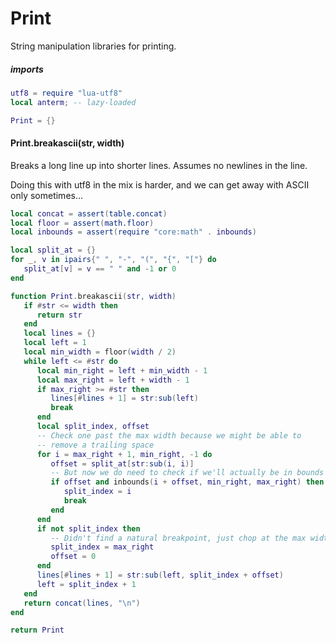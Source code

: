 # Print


  String manipulation libraries for printing\.


##### imports

```lua
utf8 = require "lua-utf8"
local anterm; -- lazy-loaded
```


```lua
Print = {}
```


#### Print\.breakascii\(str, width\)

Breaks a long line up into shorter lines\.  Assumes no newlines in the line\.

Doing this with utf8 in the mix is harder, and we can get away with ASCII
only sometimes\.\.\.

```lua
local concat = assert(table.concat)
local floor = assert(math.floor)
local inbounds = assert(require "core:math" . inbounds)

local split_at = {}
for _, v in ipairs{" ", "-", "(", "{", "["} do
   split_at[v] = v == " " and -1 or 0
end

function Print.breakascii(str, width)
   if #str <= width then
      return str
   end
   local lines = {}
   local left = 1
   local min_width = floor(width / 2)
   while left <= #str do
      local min_right = left + min_width - 1
      local max_right = left + width - 1
      if max_right >= #str then
         lines[#lines + 1] = str:sub(left)
         break
      end
      local split_index, offset
      -- Check one past the max width because we might be able to
      -- remove a trailing space
      for i = max_right + 1, min_right, -1 do
         offset = split_at[str:sub(i, i)]
         -- But now we do need to check if we'll actually be in bounds
         if offset and inbounds(i + offset, min_right, max_right) then
            split_index = i
            break
         end
      end
      if not split_index then
         -- Didn't find a natural breakpoint, just chop at the max width
         split_index = max_right
         offset = 0
      end
      lines[#lines + 1] = str:sub(left, split_index + offset)
      left = split_index + 1
   end
   return concat(lines, "\n")
end
```


```lua
return Print
```
